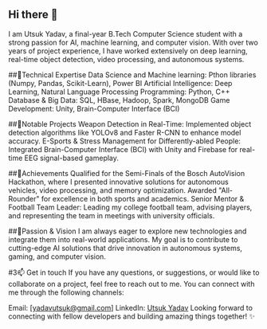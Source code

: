 ## Hi there 👋
I am Utsuk Yadav, a final-year B.Tech Computer Science student with a strong passion for AI, machine learning, and computer vision. With over two years of project experience, I have worked extensively on deep learning, real-time object detection, video processing, and autonomous systems.


##🔹Technical Expertise
Data Science and Machine learning: Pthon libraries (Numpy, Pandas, Scikit-Learn), Power BI
Artificial Intelligence: Deep Learning, Natural Language Processing
Programming: Python, C++
Database & Big Data: SQL, HBase, Hadoop, Spark, MongoDB
Game Development: Unity, Brain-Computer Interface (BCI)


##🔹Notable Projects
Weapon Detection in Real-Time: Implemented object detection algorithms like YOLOv8 and Faster R-CNN to enhance model accuracy.
E-Sports & Stress Management for Differently-abled People: Integrated Brain-Computer Interface (BCI) with Unity and Firebase for real-time EEG signal-based gameplay.


##🔹Achievements
Qualified for the Semi-Finals of the Bosch AutoVision Hackathon, where I presented innovative solutions for autonomous vehicles, video processing, and memory optimization.
Awarded "All-Rounder" for excellence in both sports and academics.
Senior Mentor & Football Team Leader: Leading my college football team, advising players, and representing the team in meetings with university officials.


##🔹Passion & Vision
I am always eager to explore new technologies and integrate them into real-world applications. My goal is to contribute to cutting-edge AI solutions that drive innovation in autonomous systems, gaming, and computer vision.


#3📫 Get in touch
If you have any questions, or suggestions, or would like to collaborate on a project, feel free to reach out to me. You can connect with me through the following channels:

Email: [yadavutsuk@gmail.com]
LinkedIn: [Utsuk Yadav](https://www.linkedin.com/in/utsuk-yadav-69a769239/)
Looking forward to connecting with fellow developers and building amazing things together! ✨
<!--
**Utsuk7/Utsuk7** is a ✨ _special_ ✨ repository because its `README.md` (this file) appears on your GitHub profile.

Here are some ideas to get you started:

- 🔭 I’m currently working on ...
- 🌱 I’m currently learning ...
- 👯 I’m looking to collaborate on ...
- 🤔 I’m looking for help with ...
- 💬 Ask me about ...
- 📫 How to reach me: ...
- 😄 Pronouns: ...
- ⚡ Fun fact: ...
-->
